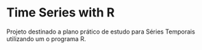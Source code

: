 # Time Series with R

Projeto destinado a plano prático de estudo para Séries Temporais utilizando um o programa R.

